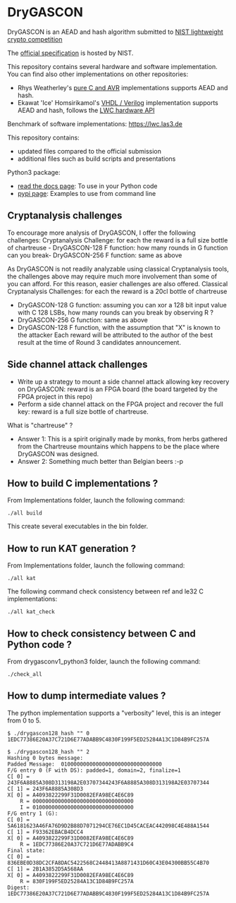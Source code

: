 # DryGASCON
DryGASCON is an AEAD and hash algorithm submitted to [NIST lightweight crypto competition](https://csrc.nist.gov/Projects/Lightweight-Cryptography/round-2-candidates)

The [official specification](https://csrc.nist.gov/CSRC/media/Projects/lightweight-cryptography/documents/round-2/spec-doc-rnd2/drygascon-spec-round2.pdf) is hosted by NIST.

This repository contains several hardware and software implementation. You can find also other implementations on other repositories:
* Rhys Weatherley's [pure C and AVR](https://github.com/rweather/lightweight-crypto/tree/master/src/individual/DryGASCON) implementations supports AEAD and hash.
* Ekawat 'Ice' Homsirikamol's [VHDL / Verilog](https://github.com/sebastien-riou/DryGASCON-LWC-API) implementation supports AEAD and hash, follows the [LWC hardware API](https://cryptography.gmu.edu/athena/index.php?id=LWC)

Benchmark of software implementations: https://lwc.las3.de

This repository contains:
* updated files compared to the official submission
* additional files such as build scripts and presentations

Python3 package:
* [read the docs page](https://drygascon.readthedocs.io/en/latest/): To use in your Python code
* [pypi page](https://pypi.org/project/drysponge): Examples to use from command line

## Cryptanalysis challenges
To encourage more analysis of DryGASCON, I offer the following challenges:
Cryptanalysis Challenge: for each the reward is a full size bottle of chartreuse - DryGASCON-128 F function: how many rounds in G function can you break- DryGASCON-256 F function: same as above

As DryGASCON is not readily analyzable using classical Cryptanalysis tools, the challenges above may require much more involvement than some of you can afford. For this reason, easier challenges are also offered.
Classical Cryptanalysis Challenges: for each the reward is a 20cl bottle of chartreuse
* DryGASCON-128 G function: assuming you can xor a 128 bit input value with C 128 LSBs, how many rounds can you break by observing R ?
* DryGASCON-256 G function: same as above
* DryGASCON-128 F function, with the assumption that "X" is known to the attacker
Each reward will be attributed to the author of the best result at the time of Round 3 candidates announcement.

## Side channel attack challenges
* Write up a strategy to mount a side channel attack allowing key recovery on DryGASCON: reward is an FPGA board (the board targeted by the FPGA project in this repo)
* Perform a side channel attack on the FPGA project and recover the full key: reward is a full size bottle of chartreuse.

What is "chartreuse" ?
* Answer 1: This is a spirit originally made by monks, from herbs gathered from the Chartreuse mountains which happens to be the place where DryGASCON was designed.
* Answer 2: Something much better than Belgian beers :-p

## How to build C implementations ?
From Implementations folder, launch the following command:

    ./all build

This create several executables in the bin folder.

## How to run KAT generation ?
From Implementations folder, launch the following command:

    ./all kat

The following command check consistency between ref and le32 C implementations:

    ./all kat_check

## How to check consistency between C and Python code ?
From drygasconv1_python3 folder, launch the following command:

    ./check_all

## How to dump intermediate values ?
The python implementation supports a "verbosity" level, this is an integer from 0 to 5.

    $ ./drygascon128_hash "" 0
    1EDC77386E20A37C721D6E77ADABB9C4830F199F5ED25284A13C1D84B9FC257A

    $ ./drygascon128_hash "" 2
    Hashing 0 bytes message:
    Padded Message:  01000000000000000000000000000000
    F/G entry 0 (F with DS): padded=1, domain=2, finalize=1
    C[ 0] = 243F6A8885A308D313198A2E03707344243F6A8885A308D313198A2E03707344
    C[ 1] = 243F6A8885A308D3
    X[ 0] = A4093822299F31D0082EFA98EC4E6C89
        R = 00000000000000000000000000000000
        I = 01000000000000000000000000000000
    F/G entry 1 (G):
    C[ 0] = 5A6181623A46FA76D9D2B88D7071294CE76EC1D45CACEAC442098C4E488A1544
    C[ 1] = F93362EBACB4DCC4
    X[ 0] = A4093822299F31D0082EFA98EC4E6C89
        R = 1EDC77386E20A37C721D6E77ADABB9C4
    Final state:
    C[ 0] = 836EBE0D38DC2CFA8DAC5422568C2448413A8871431D60C43E04300BB55C4B70
    C[ 1] = 2B1A3852D5A568AA
    X[ 0] = A4093822299F31D0082EFA98EC4E6C89
        R = 830F199F5ED25284A13C1D84B9FC257A
    Digest: 1EDC77386E20A37C721D6E77ADABB9C4830F199F5ED25284A13C1D84B9FC257A
